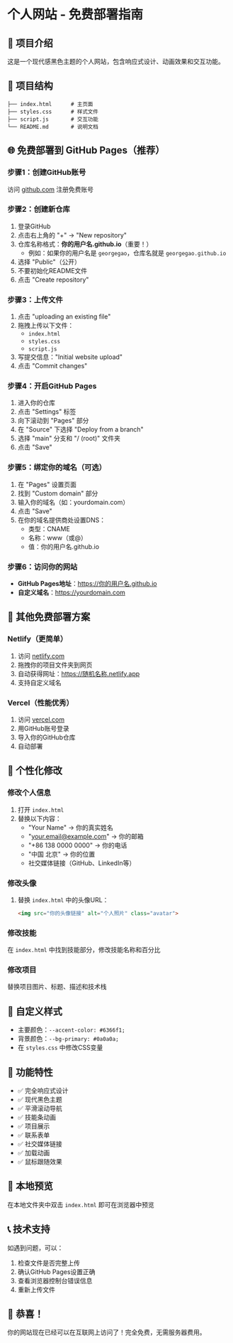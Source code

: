 # 个人网站 - 免费部署指南

## 🚀 项目介绍
这是一个现代感黑色主题的个人网站，包含响应式设计、动画效果和交互功能。

## 📁 项目结构
```
├── index.html      # 主页面
├── styles.css      # 样式文件
├── script.js       # 交互功能
└── README.md       # 说明文档
```

## 🌐 免费部署到 GitHub Pages（推荐）

### 步骤1：创建GitHub账号
访问 [github.com](https://github.com) 注册免费账号

### 步骤2：创建新仓库
1. 登录GitHub
2. 点击右上角的 "+" → "New repository"
3. 仓库名称格式：**你的用户名.github.io**（重要！）
   - 例如：如果你的用户名是 `georgegao`，仓库名就是 `georgegao.github.io`
4. 选择 "Public"（公开）
5. 不要初始化README文件
6. 点击 "Create repository"

### 步骤3：上传文件
1. 点击 "uploading an existing file"
2. 拖拽上传以下文件：
   - `index.html`
   - `styles.css`
   - `script.js`
3. 写提交信息："Initial website upload"
4. 点击 "Commit changes"

### 步骤4：开启GitHub Pages
1. 进入你的仓库
2. 点击 "Settings" 标签
3. 向下滚动到 "Pages" 部分
4. 在 "Source" 下选择 "Deploy from a branch"
5. 选择 "main" 分支和 "/ (root)" 文件夹
6. 点击 "Save"

### 步骤5：绑定你的域名（可选）
1. 在 "Pages" 设置页面
2. 找到 "Custom domain" 部分
3. 输入你的域名（如：yourdomain.com）
4. 点击 "Save"
5. 在你的域名提供商处设置DNS：
   - 类型：CNAME
   - 名称：www（或@）
   - 值：你的用户名.github.io

### 步骤6：访问你的网站
- **GitHub Pages地址**：https://你的用户名.github.io
- **自定义域名**：https://yourdomain.com

## 🎯 其他免费部署方案

### Netlify（更简单）
1. 访问 [netlify.com](https://netlify.com)
2. 拖拽你的项目文件夹到网页
3. 自动获得网址：https://随机名称.netlify.app
4. 支持自定义域名

### Vercel（性能优秀）
1. 访问 [vercel.com](https://vercel.com)
2. 用GitHub账号登录
3. 导入你的GitHub仓库
4. 自动部署

## 📝 个性化修改

### 修改个人信息
1. 打开 `index.html`
2. 替换以下内容：
   - "Your Name" → 你的真实姓名
   - "your.email@example.com" → 你的邮箱
   - "+86 138 0000 0000" → 你的电话
   - "中国 北京" → 你的位置
   - 社交媒体链接（GitHub、LinkedIn等）

### 修改头像
1. 替换 `index.html` 中的头像URL：
   ```html
   <img src="你的头像链接" alt="个人照片" class="avatar">
   ```

### 修改技能
在 `index.html` 中找到技能部分，修改技能名称和百分比

### 修改项目
替换项目图片、标题、描述和技术栈

## 🎨 自定义样式
- 主要颜色：`--accent-color: #6366f1;`
- 背景颜色：`--bg-primary: #0a0a0a;`
- 在 `styles.css` 中修改CSS变量

## 📱 功能特性
- ✅ 完全响应式设计
- ✅ 现代黑色主题
- ✅ 平滑滚动导航
- ✅ 技能条动画
- ✅ 项目展示
- ✅ 联系表单
- ✅ 社交媒体链接
- ✅ 加载动画
- ✅ 鼠标跟随效果

## 🔧 本地预览
在本地文件夹中双击 `index.html` 即可在浏览器中预览

## 📞 技术支持
如遇到问题，可以：
1. 检查文件是否完整上传
2. 确认GitHub Pages设置正确
3. 查看浏览器控制台错误信息
4. 重新上传文件

## 🎉 恭喜！
你的网站现在已经可以在互联网上访问了！完全免费，无需服务器费用。